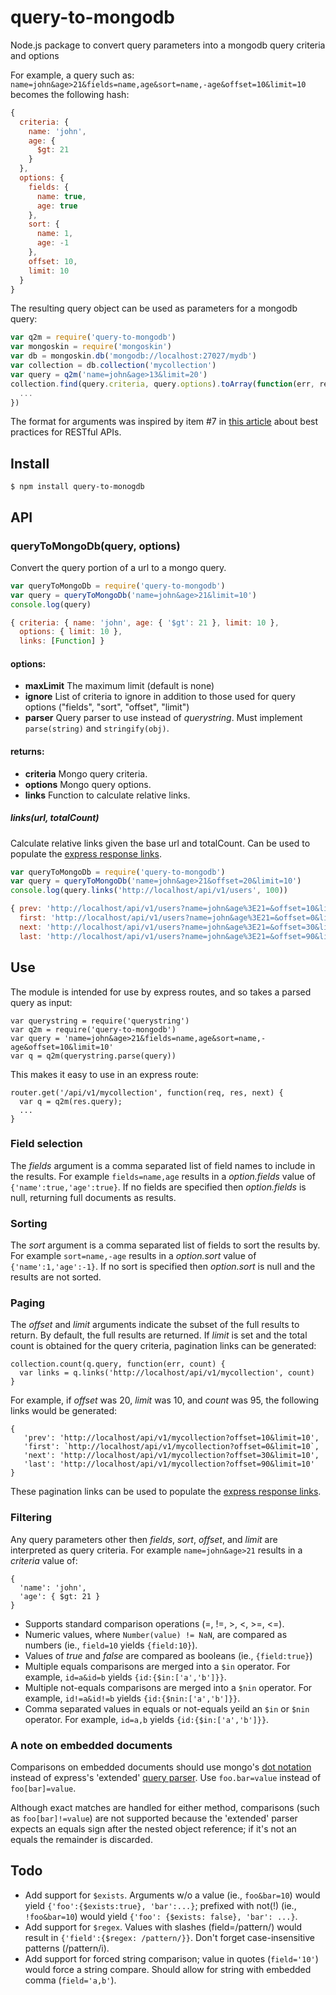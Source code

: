 # query-to-mongodb
Node.js package to convert query parameters into a mongodb query criteria and options

For example, a query such as: `name=john&age>21&fields=name,age&sort=name,-age&offset=10&limit=10` becomes the following hash:
```javascript
{
  criteria: {
    name: 'john',
    age: {
      $gt: 21
    }
  },
  options: {
    fields: {
      name: true,
      age: true
    },
    sort: {
      name: 1,
      age: -1
    },
    offset: 10,
    limit: 10
  }
}
```
The resulting query object can be used as parameters for a mongodb query:
```javascript
var q2m = require('query-to-mongodb')
var mongoskin = require('mongoskin')
var db = mongoskin.db('mongodb://localhost:27027/mydb')
var collection = db.collection('mycollection')
var query = q2m('name=john&age>13&limit=20')
collection.find(query.criteria, query.options).toArray(function(err, results) {
  ...
})
```

The format for arguments was inspired by item #7 in [this article](http://blog.mwaysolutions.com/2014/06/05/10-best-practices-for-better-restful-api/) about best practices for RESTful APIs.

## Install
```
$ npm install query-to-monogdb
```

## API
### queryToMongoDb(query, options)
Convert the query portion of a url to a mongo query.
```javascript
var queryToMongoDb = require('query-to-mongodb')
var query = queryToMongoDb('name=john&age>21&limit=10')
console.log(query)
```
```javascript
{ criteria: { name: 'john', age: { '$gt': 21 }, limit: 10 },
  options: { limit: 10 },
  links: [Function] }
```

#### options:
* **maxLimit** The maximum limit (default is none)
* **ignore** List of criteria to ignore in addition to those used for query options ("fields", "sort", "offset", "limit")
* **parser** Query parser to use instead of _querystring_. Must implement `parse(string)` and `stringify(obj)`.

#### returns:
* **criteria** Mongo query criteria.
* **options** Mongo query options.
* **links** Function to calculate relative links.

##### links(url, totalCount)
Calculate relative links given the base url and totalCount. Can be used to populate the [express response links](http://expressjs.com/4x/api.html#res.links).
```javascript
var queryToMongoDb = require('query-to-mongodb')
var query = queryToMongoDb('name=john&age>21&offset=20&limit=10')
console.log(query.links('http://localhost/api/v1/users', 100))
```
```javascript
{ prev: 'http://localhost/api/v1/users?name=john&age%3E21=&offset=10&limit=10',
  first: 'http://localhost/api/v1/users?name=john&age%3E21=&offset=0&limit=10',
  next: 'http://localhost/api/v1/users?name=john&age%3E21=&offset=30&limit=10',
  last: 'http://localhost/api/v1/users?name=john&age%3E21=&offset=90&limit=10' }
```

## Use
The module is intended for use by express routes, and so takes a parsed query as input:
```
var querystring = require('querystring')
var q2m = require('query-to-mongodb')
var query = 'name=john&age>21&fields=name,age&sort=name,-age&offset=10&limit=10'
var q = q2m(querystring.parse(query))
```
This makes it easy to use in an express route:
```
router.get('/api/v1/mycollection', function(req, res, next) {
  var q = q2m(res.query);
  ...
}
```

### Field selection
The _fields_ argument is a comma separated list of field names to include in the results. For example `fields=name,age` results in a _option.fields_ value of `{'name':true,'age':true}`. If no fields are specified then _option.fields_ is null, returning full documents as results.

### Sorting
The _sort_ argument is a comma separated list of fields to sort the results by. For example `sort=name,-age` results in a _option.sort_ value of `{'name':1,'age':-1}`. If no sort is specified then _option.sort_ is null and the results are not sorted.

### Paging
The _offset_ and _limit_ arguments indicate the subset of the full results to return. By default, the full results are returned. If _limit_ is set and the total count is obtained for the query criteria, pagination links can be generated:
```
collection.count(q.query, function(err, count) {
  var links = q.links('http://localhost/api/v1/mycollection', count)
}
```
For example, if _offset_ was 20, _limit_ was 10, and _count_ was 95, the following links would be generated:
```
{
   'prev': 'http://localhost/api/v1/mycollection?offset=10&limit=10',
   'first': `http://localhost/api/v1/mycollection?offset=0&limit=10`,
   'next': 'http://localhost/api/v1/mycollection?offset=30&limit=10',
   'last': 'http://localhost/api/v1/mycollection?offset=90&limit=10'
}
```
These pagination links can be used to populate the [express response links](http://expressjs.com/4x/api.html#res.links).

### Filtering
Any query parameters other then _fields_, _sort_, _offset_, and _limit_ are interpreted as query criteria. For example `name=john&age>21` results in a _criteria_ value of:
```
{
  'name': 'john',
  'age': { $gt: 21 }
}
```

* Supports standard comparison operations (=, !=, >, <, >=, <=).
* Numeric values, where `Number(value) != NaN`, are compared as numbers (ie., `field=10` yields `{field:10}`).
* Values of _true_ and _false_ are compared as booleans (ie., `{field:true}`)
* Multiple equals comparisons are merged into a `$in` operator. For example, `id=a&id=b` yields `{id:{$in:['a','b']}}`.
* Multiple not-equals comparisons are merged into a `$nin` operator. For example, `id!=a&id!=b` yields `{id:{$nin:['a','b']}}`.
* Comma separated values in equals or not-equals yeild an `$in` or `$nin` operator. For example, `id=a,b` yields `{id:{$in:['a','b']}}`.

### A note on embedded documents
Comparisons on embedded documents should use mongo's [dot notation](http://docs.mongodb.org/manual/reference/glossary/#term-dot-notation) instead of express's 'extended' [query parser](https://www.npmjs.com/package/qs). Use `foo.bar=value` instead of `foo[bar]=value`.

Although exact matches are handled for either method, comparisons (such as `foo[bar]!=value`) are not supported because the 'extended' parser expects an equals sign after the nested object reference; if it's not an equals the remainder is discarded.

## Todo
* Add support for `$exists`. Arguments w/o a value (ie., `foo&bar=10`) would yield `{'foo':{$exists:true}, 'bar':...}`; prefixed with not(!) (ie., `!foo&bar=10`) would yield `{'foo': {$exists: false}, 'bar': ...}`.
* Add support for `$regex`. Values with slashes (field=/pattern/) would result in `{'field':{$regex: /pattern/}}`. Don't forget case-insensitive patterns (/pattern/i).
* Add support for forced string comparison; value in quotes (`field='10'`) would force a string compare. Should allow for string with embedded comma (`field='a,b'`).
